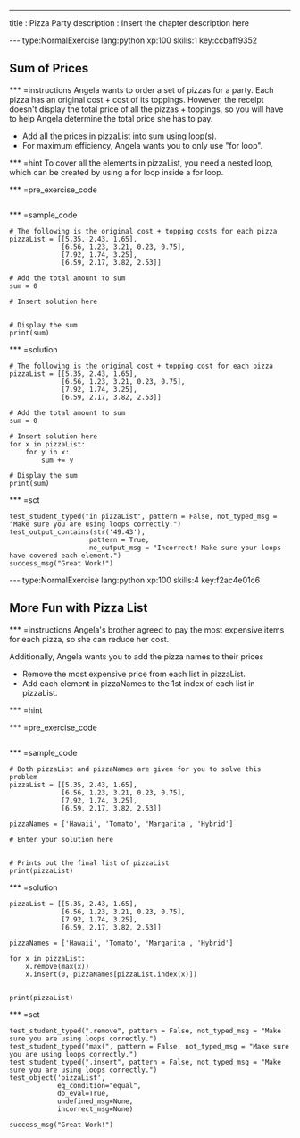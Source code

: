 ---
title       : Pizza Party
description : Insert the chapter description here

--- type:NormalExercise lang:python xp:100 skills:1 key:ccbaff9352
## Sum of Prices


*** =instructions
Angela wants to order a set of pizzas for a party. Each pizza has an original cost + cost of its toppings.
However, the receipt doesn't display the total price of all the pizzas + toppings, so you will have to help Angela
determine the total price she has to pay.

- Add all the prices in pizzaList into sum using loop(s).
- For maximum efficiency, Angela wants you to only use "for loop".

*** =hint
To cover all the elements in pizzaList,
you need a nested loop, which can be created by using
a for loop inside a for loop.

*** =pre_exercise_code
```{python}

```

*** =sample_code
```{python}
# The following is the original cost + topping costs for each pizza
pizzaList = [[5.35, 2.43, 1.65],
             [6.56, 1.23, 3.21, 0.23, 0.75],
             [7.92, 1.74, 3.25],
             [6.59, 2.17, 3.82, 2.53]]

# Add the total amount to sum
sum = 0
             
# Insert solution here

        
# Display the sum
print(sum)
```

*** =solution
```{python}
# The following is the original cost + topping cost for each pizza
pizzaList = [[5.35, 2.43, 1.65],
             [6.56, 1.23, 3.21, 0.23, 0.75],
             [7.92, 1.74, 3.25],
             [6.59, 2.17, 3.82, 2.53]]

# Add the total amount to sum 
sum = 0

# Insert solution here 
for x in pizzaList:
    for y in x:
        sum += y
        
# Display the sum
print(sum)
```

*** =sct
```{python}
test_student_typed("in pizzaList", pattern = False, not_typed_msg = "Make sure you are using loops correctly.")
test_output_contains(str('49.43'),
                    pattern = True,
                    no_output_msg = "Incorrect! Make sure your loops have covered each element.")
success_msg("Great Work!")
```


--- type:NormalExercise lang:python xp:100 skills:4 key:f2ac4e01c6
## More Fun with Pizza List


*** =instructions
Angela's brother agreed to pay the most expensive items for each pizza, so she can
reduce her cost.

Additionally, Angela wants you to add the pizza names to their prices

- Remove the most expensive price from each list in pizzaList.
- Add each element in pizzaNames to the 1st index of each list in pizzaList.

*** =hint

*** =pre_exercise_code
```{python}

```

*** =sample_code
```{python}
# Both pizzaList and pizzaNames are given for you to solve this problem
pizzaList = [[5.35, 2.43, 1.65],
             [6.56, 1.23, 3.21, 0.23, 0.75],
             [7.92, 1.74, 3.25],
             [6.59, 2.17, 3.82, 2.53]]
             
pizzaNames = ['Hawaii', 'Tomato', 'Margarita', 'Hybrid']

# Enter your solution here


# Prints out the final list of pizzaList
print(pizzaList)
```

*** =solution
```{python}
pizzaList = [[5.35, 2.43, 1.65],
             [6.56, 1.23, 3.21, 0.23, 0.75],
             [7.92, 1.74, 3.25],
             [6.59, 2.17, 3.82, 2.53]]
             
pizzaNames = ['Hawaii', 'Tomato', 'Margarita', 'Hybrid']

for x in pizzaList:
    x.remove(max(x))
    x.insert(0, pizzaNames[pizzaList.index(x)])


print(pizzaList)
```

*** =sct
```{python}
test_student_typed(".remove", pattern = False, not_typed_msg = "Make sure you are using loops correctly.")
test_student_typed("max(", pattern = False, not_typed_msg = "Make sure you are using loops correctly.")
test_student_typed(".insert", pattern = False, not_typed_msg = "Make sure you are using loops correctly.")
test_object('pizzaList',
            eq_condition="equal",
            do_eval=True,
            undefined_msg=None,
            incorrect_msg=None)

success_msg("Great Work!")
```
